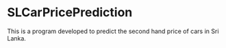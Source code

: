 # SLCarPricePrediction
This is a program developed to predict the second hand price of cars in Sri Lanka. 
